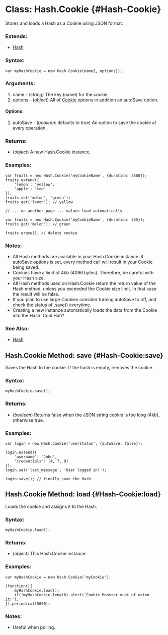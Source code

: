 Class: Hash.Cookie {#Hash-Cookie}
=================================

Stores and loads a Hash as a Cookie using JSON format.

### Extends:

- [Hash][]

### Syntax:

	var myHashCookie = new Hash.Cookie(name[, options]);

### Arguments:

1. name    - (*string*) The key (name) for the cookie
2. options - (*object*) All of [Cookie][] options in addition an autoSave option.

#### Options:

1. autoSave - (*boolean*: defaults to true) An option to save the cookie at every operation.

### Returns:

* (*object*) A new Hash.Cookie instance.

### Examples:

	var fruits = new Hash.Cookie('myCookieName', {duration: 3600});
	fruits.extend({
		'lemon': 'yellow',
		'apple': 'red'
	});
	fruits.set('melon', 'green');
	fruits.get('lemon'); // yellow

	// ... on another page ... values load automatically

	var fruits = new Hash.Cookie('myCookieName', {duration: 365});
	fruits.get('melon'); // green

	fruits.erase(); // delete cookie

### Notes:

- All Hash methods are available in your Hash.Cookie instance. if autoSave options is set, every method call will result in your Cookie being saved.
- Cookies have a limit of 4kb (4096 bytes). Therefore, be careful with your Hash size.
- All Hash methods used on Hash.Cookie return the return value of the Hash method, unless you exceeded the Cookie size limit. In that case the result will be false.
- If you plan to use large Cookies consider turning autoSave to off, and check the status of .save() everytime.
- Creating a new instance automatically loads the data from the Cookie into the Hash. Cool Huh?

### See Also:

- [Hash][]



Hash.Cookie Method: save {#Hash-Cookie:save}
--------------------------------------------

Saves the Hash to the cookie. If the hash is empty, removes the cookie.

###	Syntax:

	myHashCookie.save();

###	Returns:

* (*boolean*) Returns false when the JSON string cookie is too long (4kb), otherwise true.

###	Examples:

	var login = new Hash.Cookie('userstatus', {autoSave: false});

	login.extend({
		'username': 'John',
		'credentials': [4, 7, 9]
	});
	login.set('last_message', 'User logged in!');

	login.save(); // finally save the Hash



Hash.Cookie Method: load {#Hash-Cookie:load}
--------------------------------------------

Loads the cookie and assigns it to the Hash.

###	Syntax:

	myHashCookie.load();

###	Returns:

* (*object*) This Hash.Cookie instance.

###	Examples:

	var myHashCookie = new Hash.Cookie('myCookie');

	(function(){
		myHashCookie.load();
		if(!myHashCookie.length) alert('Cookie Monster must of eaten it!');
	}).periodical(5000);

###	Notes:

- Useful when polling.



[Hash]: /Native/Hash/#Hash
[Cookie]: /Utilities/Cookie